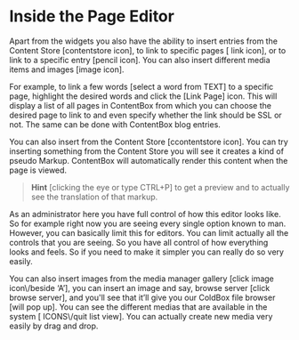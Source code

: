 # Inside the Page Editor

Apart from the widgets you also have the ability to insert entries from the Content Store \[contentstore icon], to link to specific pages \[ link icon], or to link to a specific entry \[pencil icon]. You can also insert different media items and images \[image icon].

For example, to link a few words \[select a word from TEXT] to a specific page, highlight the desired words and click the \[Link Page] icon. This will display a list of all pages in ContentBox from which you can choose the desired page to link to and even specify whether the link should be SSL or not. The same can be done with ContentBox blog entries.

You can also insert from the Content Store \[ccontentstore icon]. You can try inserting something from the Content Store you will see it creates a kind of pseudo Markup. ContentBox will automatically render this content when the page is viewed.

> **Hint** \[clicking the eye or type CTRL+P] to get a preview and to actually see the translation of that markup.

As an administrator here you have full control of how this editor looks like. So for example right now you are seeing every single option known to man. However, you can basically limit this for editors. You can limit actually all the controls that you are seeing. So you have all control of how everything looks and feels. So if you need to make it simpler you can really do so very easily.

You can also insert images from the media manager gallery \[click image icon\\/beside ‘A’], you can insert an image and say, browse server \[click browse server], and you'll see that it’ll give you our ColdBox file browser \[will pop up]. You can see the different medias that are available in the system \[ ICONS\\/quit list view]. You can actually create new media very easily by drag and drop.
